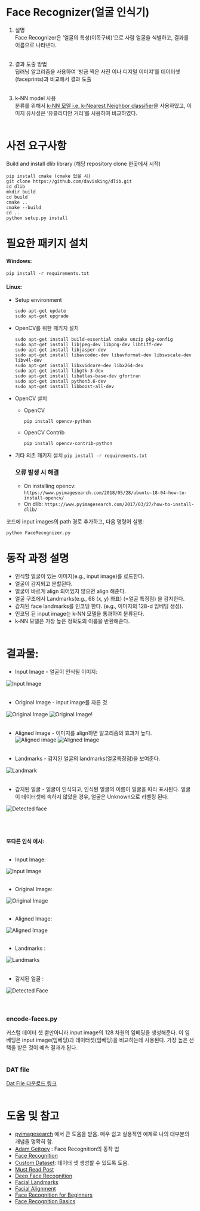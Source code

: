 # Face Recognizer(얼굴 인식기)
1) 설명 <br>
Face Recognizer은 ‘얼굴의 특성(이목구비)’으로 사람 얼굴을 식별하고, 결과를 이름으로 나타낸다.<br><br>

2) 결과 도출 방법 <br>
딥러닝 알고리즘을 사용하여 ‘방금 찍은 사진 이나 
디지털 이미지’를 데이터셋(faceprints)과 비교해서 결과 도출<br><br>

3) k-NN model 사용 <br>
분류를 위해서 [k-NN 모델 i.e. k-Nearest Neighbor classifier](https://www.pyimagesearch.com/2016/08/08/k-nn-classifier-for-image-classification/)을 사용하였고, 
이미지 유사성은 ‘유클리디안 거리’를 사용하여 비교하였다.<br><br>

# 사전 요구사항

Build and install dlib library (해당 repository clone 한곳에서 시작)

```
pip install cmake (cmake 없을 시)
git clone https://github.com/davisking/dlib.git
cd dlib
mkdir build
cd build
cmake ..
cmake --build
cd ..
python setup.py install
```


# 필요한 패키지 설치
#### Windows:
```
pip install -r requirements.txt
```
#### Linux:
- Setup environment
    ```
    sudo apt-get update
    sudo apt-get upgrade
    ```
- OpenCV를 위한 패키지 설치
    ```
    sudo apt-get install build-essential cmake unzip pkg-config
    sudo apt-get install libjpeg-dev libpng-dev libtiff-dev
    sudo apt-get install libjasper-dev
    sudo apt-get install libavcodec-dev libavformat-dev libswscale-dev libv4l-dev
    sudo apt-get install libxvidcore-dev libx264-dev
    sudo apt-get install libgtk-3-dev
    sudo apt-get install libatlas-base-dev gfortran
    sudo apt-get install python3.6-dev
    sudo apt-get install libboost-all-dev
    ```
- OpenCV 설치
    - OpenCV
        ```
        pip install opencv-python
        ```
    - OpenCV Contrib
        ```
        pip install opencv-contrib-python
        ```
- 기타 의존 패키지 설치
    ```pip install -r requirements.txt```
      
    ### 오류 발생 시 해결
    - On installing opencv:
        ```https://www.pyimagesearch.com/2018/05/28/ubuntu-18-04-how-to-install-opencv/```
    - On dlib:
        ```https://www.pyimagesearch.com/2017/03/27/how-to-install-dlib/```
    

코드에 input images의 path 경로 추가하고, 다음 명령어 실행:
```
python FaceRecognizer.py
```

# 동작 과정 설명
* 인식할 얼굴이 있는 이미지(e.g., input image)를 로드한다.
* 얼굴이 감지되고 분할된다.
* 얼굴이 바르게 align 되어있지 않으면 align 해준다.
* 얼굴 구조에서 Landmarks(e.g., 68 (x, y) 좌표) (=얼굴 특징점) 을 감지한다.
* 감지된 face landmarks를 인코딩 한다. (e.g., 이미지의 128-d 임베딩 생성).
* 인코딩 된 input image는 k-NN 모델을 통과하여 분류된다.
* k-NN 모델은 가장 높은 정확도의 이름을 반환해준다.
<br><br>
# 결과물:

* Input Image - 얼굴이 인식될 이미지:

![Input Image](https://user-images.githubusercontent.com/25060937/43034709-54d27858-8cff-11e8-8247-2a92cc6e4119.PNG)<br><br>

* Original Image - input image를 자른 것

![Original Image](https://user-images.githubusercontent.com/25060937/43034712-6430b9cc-8cff-11e8-87f6-3a8926a46570.PNG)     ![Original Image](https://user-images.githubusercontent.com/25060937/43034730-a0e970fc-8cff-11e8-8cf4-0c137d9cc445.PNG)!<br><br>

* Aligned Image - 이미지를 align하면 알고리즘의 효과가 높다.
![Aligned image](https://user-images.githubusercontent.com/25060937/43034725-940c2d52-8cff-11e8-9c83-803d93966a1e.PNG)     ![Aligned Image](https://user-images.githubusercontent.com/25060937/43034732-a36fade6-8cff-11e8-885e-6a2a84fe8ebc.PNG)<br><br>

* Landmarks - 감지된 얼굴의 landmarks(얼굴특징점)을 보여준다.

![Landmark](https://user-images.githubusercontent.com/25060937/43034737-b3bf7866-8cff-11e8-9f0c-7be8f4071ddb.PNG)<br><br>

* 감지된 얼굴 - 얼굴이 인식되고, 인식된 얼굴의 이름이 얼굴을 따라 표시된다. 얼굴이 데이터셋에 속하지 않았을 경우, 얼굴은 Unknown으로 라벨링 된다. 

![Detected face](https://user-images.githubusercontent.com/25060937/43034739-b58304f6-8cff-11e8-8e93-68cae1883b30.PNG)<br><br>
<br><br><br>
**또다른 인식 예시:**
<br><br>
* Input Image:

![Input Image](https://user-images.githubusercontent.com/25060937/43034745-d6b98ece-8cff-11e8-99a5-ee06cc01447c.PNG)<br><br>

* Original Image:                             

![Original Image](https://user-images.githubusercontent.com/25060937/43034746-d7ec80ee-8cff-11e8-99f3-d2fbc9b0d408.PNG)<br><br>          

* Aligned Image:

![Aligned Image](https://user-images.githubusercontent.com/25060937/43034747-d9125926-8cff-11e8-81df-5661d1a4ead1.PNG)<br><br>

* Landmarks :

![Landmarks](https://user-images.githubusercontent.com/25060937/43034748-da4a4100-8cff-11e8-8b59-76cc7803e080.PNG)<br><br>

* 감지된 얼굴 :

![Detected Face](https://user-images.githubusercontent.com/25060937/43034749-dba060ca-8cff-11e8-8f90-2dc4765f586c.PNG)<br><br>
<br>

### encode-faces.py
커스텀 데이터 셋 뿐만아니라 input image의 128 차원의 임베딩을 생성해준다. 이 임베딩은 input image(임베딩)과 데이터셋(임베딩)을 비교하는데 사용된다. 가장 높은 선택을 받은 것이 예측 결과가 된다. <br><br>

### DAT file

[Dat File 다운로드 링크](https://osdn.net/projects/sfnet_dclib/downloads/dlib/v18.10/shape_predictor_68_face_landmarks.dat.bz2/)<br><br>

# 도움 및 참고
* [pyimagesearch](https://www.pyimagesearch.com/pyimagesearch-gurus/) 에서 큰 도움을 받음. 매우 쉽고 실용적인 예제로 나의 대부분의 개념을 명확히 함.
* [Adam Geitgey](https://medium.com/@ageitgey/machine-learning-is-fun-part-4-modern-face-recognition-with-deep-learning-c3cffc121d78) : Face Recognition의 동작 법
* [Face Recognition](https://www.pyimagesearch.com/2018/06/18/face-recognition-with-opencv-python-and-deep-learning/)
* [Custom Dataset](https://www.pyimagesearch.com/2018/06/11/how-to-build-a-custom-face-recognition-dataset/): 데이터 셋 생성할 수 있도록 도움.
* [Must Read Post](http://blog.dlib.net/2017/02/high-quality-face-recognition-with-deep.html)
* [Deep Face Recognition](http://krasserm.github.io/2018/02/07/deep-face-recognition/)
* [Facial Landmarks](https://www.pyimagesearch.com/2017/04/03/facial-landmarks-dlib-opencv-python/)
* [Facial Alignment](https://www.pyimagesearch.com/2017/05/22/face-alignment-with-opencv-and-python/)
* [Face Recognition for Beginners](https://towardsdatascience.com/face-recognition-for-beginners-a7a9bd5eb5c2)
* [Face Recognition Basics](https://www.coursera.org/lecture/convolutional-neural-networks/what-is-face-recognition-lUBYU)
